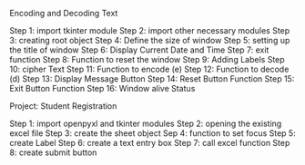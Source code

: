 Encoding and Decoding Text

Step 1: import tkinter module
Step 2: import other necessary modules
Step 3: creating root object
Step 4: Define the size of window
Step 5: setting up the title of window
Step 6: Display Current Date and Time
Step 7: exit function
Step 8: Function to reset the window
Step 9: Adding Labels
Step 10: cipher Text
Step 11: Function to encode  (e)
Step 12: Function to decode (d)
Step 13: Display Message Button 
Step 14: Reset Button Function
Step 15: Exit Button Function
Step 16: Window alive Status


Project: Student Registration 

Step 1: import openpyxl and tkinter modules
Step 2: opening the existing excel file
Step 3: create the sheet object
Sep 4: function to set focus
Step 5: create Label
Step 6: create a text entry box
Step 7: call excel function 
Step 8: create submit button
